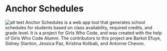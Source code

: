 # Anchor Schedules
![alt text](https://raw.githubusercontent.com/barkotefuye/anchorschedules/anchorschedules.svg)
Anchor Schedules is a web app tool that generates school schedules for students based on class availability, required credits, and grade level. 
It is a project for Girls Who Code, and was created with the help of Girls Who Code Alumni. The contributors to this project are Barkot Efuye, Sidney Stanton, Jessica Paz, Kristina Kolibab, and Antonne Chevon.


